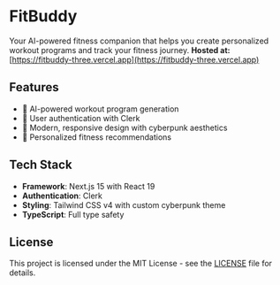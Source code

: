 # FitBuddy

Your AI-powered fitness companion that helps you create personalized workout programs and track your fitness journey.
**Hosted at:** [https://fitbuddy-three.vercel.app](https://fitbuddy-three.vercel.app)

## Features

- 🤖 AI-powered workout program generation
- 👤 User authentication with Clerk
- 📱 Modern, responsive design with cyberpunk aesthetics
- 🎯 Personalized fitness recommendations

## Tech Stack

- **Framework**: Next.js 15 with React 19
- **Authentication**: Clerk
- **Styling**: Tailwind CSS v4 with custom cyberpunk theme
- **TypeScript**: Full type safety

## License

This project is licensed under the MIT License - see the [LICENSE](LICENSE) file for details.
